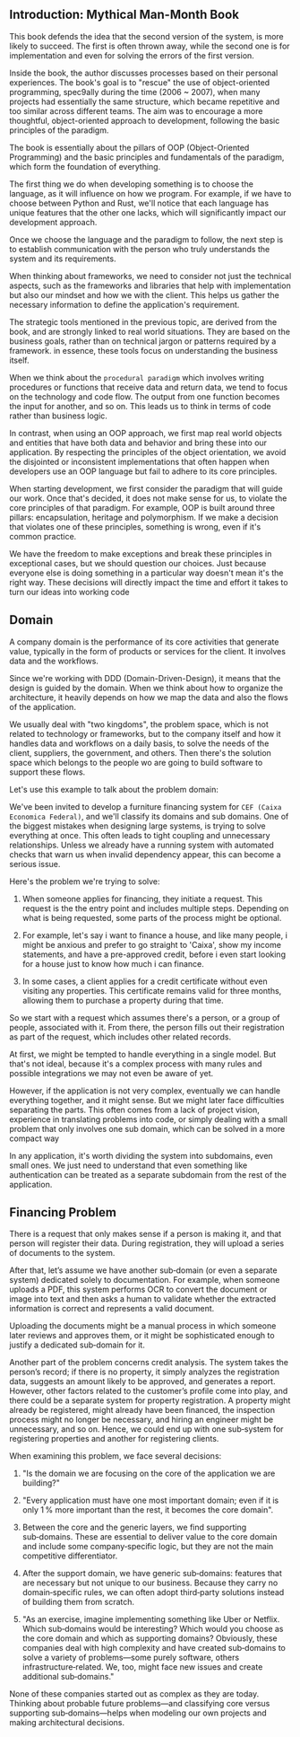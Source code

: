 ## Introduction: Mythical Man-Month Book

This book defends the idea that the second version of the system, is more likely to succeed. The first is often thrown
away, while the second one is for implementation and even for solving the errors of the first version.

Inside the book, the author discusses processes based on their personal experiences. The book's goal is to "rescue" the
use of object-oriented programming, spec9ally during the time (2006 ~ 2007), when many projects had essentially the same
structure, which became repetitive and too similar across different teams. The aim was to encourage a more thoughtful,
object-oriented approach to development, following the basic principles of the paradigm.

The book is essentially about the pillars of OOP (Object-Oriented Programming) and the basic principles and fundamentals
of the paradigm, which form the foundation of everything.

The first thing we do when developing something is to choose the language, as it will influence on how we program. For
example, if we have to choose between Python and Rust, we'll notice that each language has unique features that the other
one lacks, which will significantly impact our development approach.

Once we choose the language and the paradigm to follow, the next step is to establish communication with the person who
truly understands the system and its requirements.

When thinking about frameworks, we need to consider not just the technical aspects, such as the frameworks and libraries
that help with implementation but also our mindset and how we with the client. This helps us gather the necessary information
to define the application's requirement.

The strategic tools mentioned in the previous topic, are derived from the book, and are strongly linked to real world situations.
They are based on the business goals, rather than on technical jargon or patterns required by a framework. in essence, these
tools focus on understanding the business itself.

When we think about the `procedural paradigm` which involves writing procedures or functions that receive data and return
data, we tend to focus on the technology and code flow. The output from one function becomes the input for another, and so
on. This leads us to think in terms of code rather than business logic.

In contrast, when using an OOP approach, we first map real world objects and entities that have both data and behavior and
bring these into our application. By respecting the principles of the object orientation, we avoid the disjointed or inconsistent
implementations that often happen when developers use an OOP language but fail to adhere to its core principles.

When starting development, we first consider the paradigm that will guide our work. Once that's decided, it does not make
sense for us, to violate the core principles of that paradigm. For example, OOP is built around three pillars: encapsulation, heritage and polymorphism. If we make a decision that violates one of these principles, something is wrong, even if it's
common practice.

We have the freedom to make exceptions and break these principles in exceptional cases, but we should question our choices.
Just because everyone else is doing something in a particular way doesn't mean it's the right way. These decisions will
directly impact the time and effort it takes to turn our ideas into working code

## Domain

A company domain is the performance of its core activities that generate value, typically in the form of products or services
for the client. It involves data and the workflows.

Since we're working with DDD (Domain-Driven-Design), it means that the design is guided by the domain. When we think about
how to organize the architecture, it heavily depends on how we map the data and also the flows of the application.

We usually deal with "two kingdoms", the problem space, which is not related to technology or frameworks, but to the company
itself and how it handles data and workflows on a daily basis, to solve the needs of the client, suppliers, the government,
and others. Then there's the solution space which belongs to the people wo are going to build software to support these flows.

Let's use this example to talk about the problem domain:

We've been invited to develop a furniture financing system for `CEF (Caixa Economica Federal)`, and we'll classify its domains
and sub domains. One of the biggest mistakes when designing large systems, is trying to solve everything at once. This often
leads to tight coupling and unnecessary relationships. Unless we already have a running system with automated checks that
warn us when invalid dependency appear, this can become a serious issue.

Here's the problem we're trying to solve:

1. When someone applies for financing, they initiate a request. This request is the the entry point and includes multiple
   steps. Depending on what is being requested, some parts of the process might be optional.

2. For example, let's say i want to finance a house, and like many people, i might be anxious and prefer to go straight
   to 'Caixa', show my income statements, and have a pre-approved credit, before i even start looking for a house just to
   know how much i can finance.

3. In some cases, a client applies for a credit certificate without even visiting any properties. This certificate remains
   valid for three months, allowing them to purchase a property during that time.

So we start with a request which assumes there's a person, or a group of people, associated with it. From there, the person
fills out their registration as part of the request, which includes other related records.

At first, we might be tempted to handle everything in a single model. But that's not ideal, because it's a complex process
with many rules and possible integrations we may not even be aware of yet.

However, if the application is not very complex, eventually we can handle everything together, and it might sense. But we
might later face difficulties separating the parts. This often comes from a lack of project vision, experience in translating
problems into code, or simply dealing with a small problem that only involves one sub domain, which can be solved in a more
compact way

In any application, it's worth dividing the system into subdomains, even small ones. We just need to understand that even
something like authentication can be treated as a separate subdomain from the rest of the application.

## Financing Problem

There is a request that only makes sense if a person is making it, and that person will register their data.
During registration, they will upload a series of documents to the system.

After that, let’s assume we have another sub‑domain (or even a separate system) dedicated solely to documentation.
For example, when someone uploads a PDF, this system performs OCR to convert the document or image into text and then asks
a human to validate whether the extracted information is correct and represents a valid document.

Uploading the documents might be a manual process in which someone later reviews and approves them, or it might be sophisticated enough to justify a dedicated sub‑domain for it.

Another part of the problem concerns credit analysis. The system takes the person’s record; if there is no property, it simply analyzes the registration data, suggests an amount likely to be approved, and generates a report.
However, other factors related to the customer’s profile come into play, and there could be a separate system for property registration. A property might already be registered, might already have been financed, the inspection process might no longer be necessary, and hiring an engineer might be unnecessary, and so on.
Hence, we could end up with one sub‑system for registering properties and another for registering clients.

When examining this problem, we face several decisions:

1. "Is the domain we are focusing on the core of the application we are building?"

2. "Every application must have one most important domain; even if it is only 1 % more important than the rest, it becomes the core domain".

3. Between the core and the generic layers, we find supporting sub‑domains. These are essential to deliver value to the core domain and include some company‑specific logic, but they are not the main competitive differentiator.

4. After the support domain, we have generic sub‑domains: features that are necessary but not unique to our business. Because
   they carry no domain‑specific rules, we can often adopt third‑party solutions instead of building them from scratch.

5. "As an exercise, imagine implementing something like Uber or Netflix. Which sub‑domains would be interesting? Which would you choose as the core domain and which as supporting domains? Obviously, these companies deal with high complexity and have created sub‑domains to solve a variety of problems—some purely software, others infrastructure‑related. We, too, might face new issues and create additional sub‑domains."

None of these companies started out as complex as they are today. Thinking about probable future problems—and classifying core versus supporting sub‑domains—helps when modeling our own projects and making architectural decisions.
